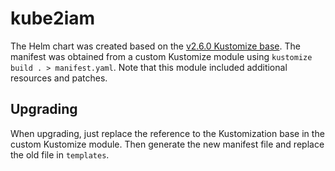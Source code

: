 #  kube2iam

The Helm chart was created based on the [v2.6.0 Kustomize base](github.com/jtblin/kube2iam/kustomize/base?ref=kube2iam-2.6.0). The manifest was obtained from a custom Kustomize module using `kustomize build . > manifest.yaml`. Note that this module included additional resources and patches.

## Upgrading
When upgrading, just replace the reference to the Kustomization base in the custom Kustomize module. Then generate the new manifest file and replace the old file in `templates`.